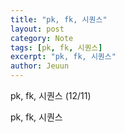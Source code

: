 ```yaml
---
title: "pk, fk, 시퀀스"
layout: post
category: Note
tags: [pk, fk, 시퀀스]
excerpt: "pk, fk, 시퀀스"
author: Jeuun
---
```

pk, fk, 시퀀스 (12/11)

pk, fk, 시퀀스
